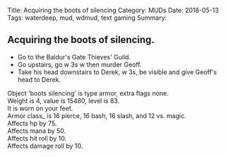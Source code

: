 Title: Acquiring the boots of silencing
Category: MUDs
Date: 2018-05-13
Tags: waterdeep, mud, wdmud, text gaming
Summary:

## Acquiring the boots of silencing.

* Go to the Baldur's Gate Thieves' Guild.  
* Go upstairs, go w 3s w then murder Geoff.  
* Take his head downstairs to Derek, w 3s, be visible and give Geoff's head to Derek.  

Object 'boots silencing' is type armor, extra flags none.  
Weight is 4, value is 15480, level is 83.  
It is worn on your feet.  
Armor class_ is 16 pierce, 16 bash, 16 slash, and 12 vs. magic.  
Affects hp by 75.  
Affects mana by 50.  
Affects hit roll by 10.  
Affects damage roll by 10.  
